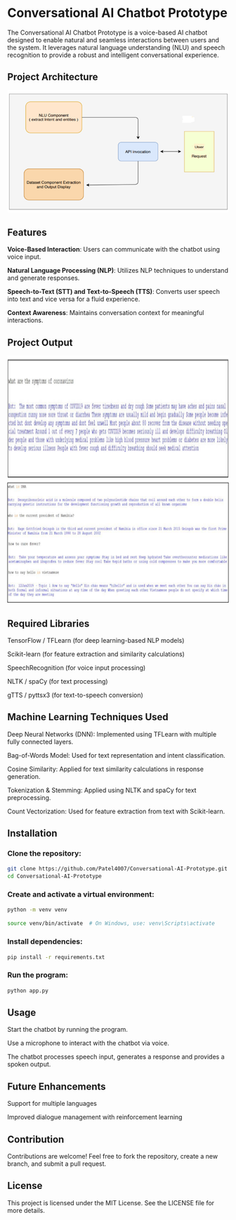 # Conversational AI Chatbot Prototype

The Conversational AI Chatbot Prototype is a voice-based AI chatbot designed to enable natural and seamless interactions between users and the system. It leverages natural language understanding (NLU) and speech recognition to provide a robust and intelligent conversational experience.

## Project Architecture

![Architecture Diagram](Project_Diagrams/Activity%20Diagram.png)

## Features

**Voice-Based Interaction**: Users can communicate with the chatbot using voice input.

**Natural Language Processing (NLP)**: Utilizes NLP techniques to understand and generate responses.

**Speech-to-Text (STT) and Text-to-Speech (TTS)**: Converts user speech into text and vice versa for a fluid experience.

**Context Awareness**: Maintains conversation context for meaningful interactions.

## Project Output

<img src="Project_Output/output_1.png" width="800" height="280">
<img src="Project_Output/output_2.png" width="800" height="280">

## Required Libraries

TensorFlow / TFLearn (for deep learning-based NLP models)

Scikit-learn (for feature extraction and similarity calculations)

SpeechRecognition (for voice input processing)

NLTK / spaCy (for text processing)

gTTS / pyttsx3 (for text-to-speech conversion)

## Machine Learning Techniques Used

Deep Neural Networks (DNN): Implemented using TFLearn with multiple fully connected layers.

Bag-of-Words Model: Used for text representation and intent classification.

Cosine Similarity: Applied for text similarity calculations in response generation.

Tokenization & Stemming: Applied using NLTK and spaCy for text preprocessing.

Count Vectorization: Used for feature extraction from text with Scikit-learn.

## Installation

### Clone the repository:

```bash
git clone https://github.com/Patel4007/Conversational-AI-Prototype.git
cd Conversational-AI-Prototype
```

### Create and activate a virtual environment:

```bash
python -m venv venv
```

```bash
source venv/bin/activate  # On Windows, use: venv\Scripts\activate
```

### Install dependencies:

```bash
pip install -r requirements.txt
```

### Run the program:

```bash
python app.py
```

## Usage

Start the chatbot by running the program.

Use a microphone to interact with the chatbot via voice.

The chatbot processes speech input, generates a response and provides a spoken output.

## Future Enhancements

Support for multiple languages

Improved dialogue management with reinforcement learning

## Contribution

Contributions are welcome! Feel free to fork the repository, create a new branch, and submit a pull request.

## License

This project is licensed under the MIT License. See the LICENSE file for more details.
